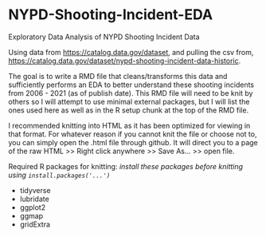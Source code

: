 # NYPD-Shooting-Incident-EDA
Exploratory Data Analysis of NYPD Shooting Incident Data

Using data from <https://catalog.data.gov/dataset>, and pulling the csv from, <https://catalog.data.gov/dataset/nypd-shooting-incident-data-historic>.

The goal is to write a RMD file that cleans/transforms this data and sufficiently performs an EDA to better understand these shooting incidents from 2006 - 2021 (as of publish date). This RMD file will need to be knit by others so I will attempt to use minimal external packages, but I will list the ones used here as well as in the R setup chunk at the top of the RMD file.

I recommended knitting into HTML as it has been optimized for viewing in that format.
For whatever reason if you cannot knit the file or choose not to, you can simply open the .html file through github. It will direct you to a page of the raw HTML >> Right click anywhere >> Save As... >> open file.

Required R packages for knitting:
*install these packages before knitting using `install.packages('...')`*

- tidyverse
- lubridate
- ggplot2
- ggmap
- gridExtra
